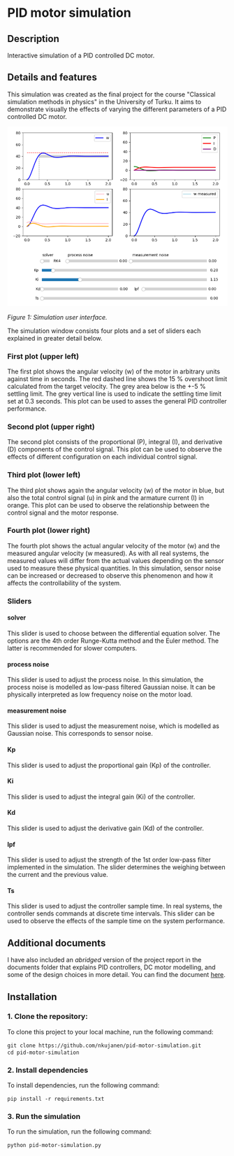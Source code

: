 # PID motor simulation

## Description

Interactive simulation of a PID controlled DC motor.

## Details and features
This simulation was created as the final project for the course "Classical simulation methods in physics" in the University of Turku. It aims to demonstrate visually the effects of varying the different parameters of a PID controlled DC motor. 

   <img src="images/ui_example.jpg" width="600" />
    <p><em>Figure 1: Simulation user interface.</em></p>

The simulation window consists four plots and a set of sliders each explained in greater detail below.

### First plot (upper left)
The first plot shows the angular velocity (w) of the motor in arbitrary units against time in seconds. The red dashed line shows the 15 % overshoot limit calculated from the target velocity. The grey area below is the +-5 % settling limit. The grey vertical line is used to indicate the settling time limit set at 0.3 seconds. This plot can be used to asses the general PID controller performance.

### Second plot (upper right)
The second plot consists of the proportional (P), integral (I), and derivative (D) components of the control signal. This plot can be used to observe the effects of different configuration on each individual control signal.

### Third plot (lower left)
The third plot shows again the angular velocity (w) of the motor in blue, but also the total control signal (u) in pink and the armature current (I) in orange. This plot can be used to observe the relationship between the control signal and the motor response.

### Fourth plot (lower right)
The fourth plot shows the actual angular velocity of the motor (w) and the measured angular velocity (w measured). As with all real systems, the measured values will differ from the actual values depending on the sensor used to measure these physical quantities. In this simulation, sensor noise can be increased or decreased to observe this phenomenon and how it affects the controllability of the system.

### Sliders

#### solver
This slider is used to choose between the differential equation solver. The options are the 4th order Runge-Kutta method and the Euler method. The latter is recommended for slower computers.

#### process noise
This slider is used to adjust the process noise. In this simulation, the process noise is modelled as low-pass filtered Gaussian noise. It can be physically interpreted as low frequency noise on the motor load.

#### measurement noise
This slider is used to adjust the measurement noise, which is modelled as Gaussian noise. This corresponds to sensor noise.

#### Kp
This slider is used to adjust the proportional gain (Kp) of the controller.

#### Ki
This slider is used to adjust the integral gain (Ki) of the controller.

#### Kd
This slider is used to adjust the derivative gain (Kd) of the controller.

#### lpf
This slider is used to adjust the strength of the 1st order low-pass filter implemented in the simulation. The slider determines the weighing between the current and the previous value.

#### Ts
This slider is used to adjust the controller sample time. In real systems, the controller sends commands at discrete time intervals. This slider can be used to observe the effects of the sample time on the system performance.

## Additional documents
I have also included an _abridged_ version of the project report in the documents folder that explains PID controllers, DC motor modelling, and some of the design choices in more detail. You can find the document [here](docs/project_report_abridged.pdf).

## Installation

### 1. Clone the repository:
To clone this project to your local machine, run the following command:
```
git clone https://github.com/nkujanen/pid-motor-simulation.git
cd pid-motor-simulation
```
### 2. Install dependencies 
To install dependencies, run the following command:
```
pip install -r requirements.txt
```

### 3. Run the simulation
To run the simulation, run the following command:
```
python pid-motor-simulation.py
```